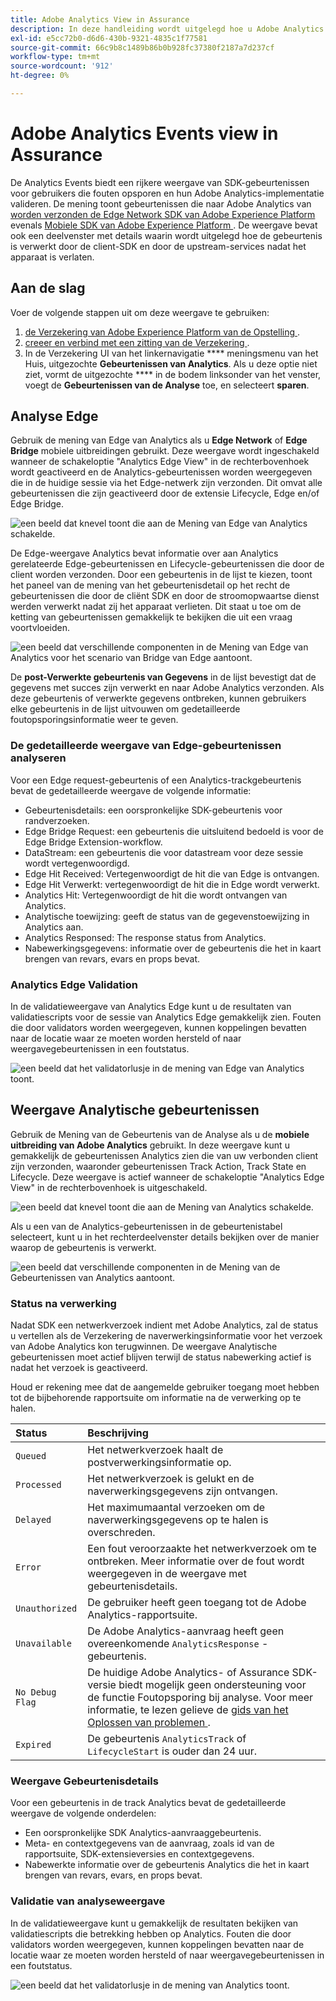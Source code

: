 ```yaml
---
title: Adobe Analytics View in Assurance
description: In deze handleiding wordt uitgelegd hoe u Adobe Analytics kunt gebruiken met Adobe Experience Platform Assurance.
exl-id: e5cc72b0-d6d6-430b-9321-4835c1f77581
source-git-commit: 66c9b8c1489b86b0b928fc37380f2187a7d237cf
workflow-type: tm+mt
source-wordcount: '912'
ht-degree: 0%

---
```


# Adobe Analytics Events view in Assurance

De Analytics Events biedt een rijkere weergave van SDK-gebeurtenissen voor gebruikers die fouten opsporen en hun Adobe Analytics-implementatie valideren. De mening toont gebeurtenissen die naar Adobe Analytics van [ worden verzonden de Edge Network SDK van Adobe Experience Platform ](https://developer.adobe.com/client-sdks/edge/edge-network/) evenals [ Mobiele SDK van Adobe Experience Platform ](https://developer.adobe.com/client-sdks/solution/adobe-analytics/). De weergave bevat ook een deelvenster met details waarin wordt uitgelegd hoe de gebeurtenis is verwerkt door de client-SDK en door de upstream-services nadat het apparaat is verlaten.

## Aan de slag

Voer de volgende stappen uit om deze weergave te gebruiken:

1. [ de Verzekering van Adobe Experience Platform van de Opstelling ](../tutorials/implement-assurance.md).
2. [ creeer en verbind met een zitting van de Verzekering ](../tutorials/using-assurance.md).
3. In de Verzekering UI van het linkernavigatie **** meningsmenu van het Huis, uitgezochte **Gebeurtenissen van Analytics**. Als u deze optie niet ziet, vormt de uitgezochte **** in de bodem linksonder van het venster, voegt de **Gebeurtenissen van de Analyse** toe, en selecteert **sparen**.

## Analyse Edge

Gebruik de mening van Edge van Analytics als u **Edge Network** of **Edge Bridge** mobiele uitbreidingen gebruikt. Deze weergave wordt ingeschakeld wanneer de schakeloptie &quot;Analytics Edge View&quot; in de rechterbovenhoek wordt geactiveerd en de Analytics-gebeurtenissen worden weergegeven die in de huidige sessie via het Edge-netwerk zijn verzonden. Dit omvat alle gebeurtenissen die zijn geactiveerd door de extensie Lifecycle, Edge en/of Edge Bridge.

![ een beeld dat knevel toont die aan de Mening van Edge van Analytics schakelde.](./images/adobe-analytics/edge-analytics-view-toggle.png)

De Edge-weergave Analytics bevat informatie over aan Analytics gerelateerde Edge-gebeurtenissen en Lifecycle-gebeurtenissen die door de client worden verzonden. Door een gebeurtenis in de lijst te kiezen, toont het paneel van de mening van het gebeurtenisdetail op het recht de gebeurtenissen die door de cliënt SDK en door de stroomopwaartse dienst werden verwerkt nadat zij het apparaat verlieten. Dit staat u toe om de ketting van gebeurtenissen gemakkelijk te bekijken die uit een vraag voortvloeiden.

![ een beeld dat verschillende componenten in de Mening van Edge van Analytics voor het scenario van Bridge van Edge aantoont.](./images/adobe-analytics/edgebridge-analytics-events.png)

De **post-Verwerkte gebeurtenis van Gegevens** in de lijst bevestigt dat de gegevens met succes zijn verwerkt en naar Adobe Analytics verzonden. Als deze gebeurtenis of verwerkte gegevens ontbreken, kunnen gebruikers elke gebeurtenis in de lijst uitvouwen om gedetailleerde foutopsporingsinformatie weer te geven.

### De gedetailleerde weergave van Edge-gebeurtenissen analyseren

Voor een Edge request-gebeurtenis of een Analytics-trackgebeurtenis bevat de gedetailleerde weergave de volgende informatie:

* Gebeurtenisdetails: een oorspronkelijke SDK-gebeurtenis voor randverzoeken.
* Edge Bridge Request: een gebeurtenis die uitsluitend bedoeld is voor de Edge Bridge Extension-workflow.
* DataStream: een gebeurtenis die voor datastream voor deze sessie wordt vertegenwoordigd.
* Edge Hit Received: Vertegenwoordigt de hit die van Edge is ontvangen.
* Edge Hit Verwerkt: vertegenwoordigt de hit die in Edge wordt verwerkt.
* Analytics Hit: Vertegenwoordigt de hit die wordt ontvangen van Analytics.
* Analytische toewijzing: geeft de status van de gegevenstoewijzing in Analytics aan.
* Analytics Responsed: The response status from Analytics.
* Nabewerkingsgegevens: informatie over de gebeurtenis die het in kaart brengen van revars, evars en props bevat.

### Analytics Edge Validation

In de validatieweergave van Analytics Edge kunt u de resultaten van validatiescripts voor de sessie van Analytics Edge gemakkelijk zien. Fouten die door validators worden weergegeven, kunnen koppelingen bevatten naar de locatie waar ze moeten worden hersteld of naar weergavegebeurtenissen in een foutstatus.

![ een beeld dat het validatorlusje in de mening van Edge van Analytics toont.](./images/adobe-analytics/edge-analytics-validation-view.png)

## Weergave Analytische gebeurtenissen

Gebruik de Mening van de Gebeurtenis van de Analyse als u de **mobiele uitbreiding van Adobe Analytics** gebruikt. In deze weergave kunt u gemakkelijk de gebeurtenissen Analytics zien die van uw verbonden client zijn verzonden, waaronder gebeurtenissen Track Action, Track State en Lifecycle. Deze weergave is actief wanneer de schakeloptie &quot;Analytics Edge View&quot; in de rechterbovenhoek is uitgeschakeld.

![ een beeld dat knevel toont die aan de Mening van Analytics schakelde.](./images/adobe-analytics/direct-analytics-view-toggle-button.png)

Als u een van de Analytics-gebeurtenissen in de gebeurtenistabel selecteert, kunt u in het rechterdeelvenster details bekijken over de manier waarop de gebeurtenis is verwerkt.

![ een beeld dat verschillende componenten in de Mening van de Gebeurtenissen van Analytics aantoont.](./images/adobe-analytics/analytics-events.png)

### Status na verwerking

Nadat SDK een netwerkverzoek indient met Adobe Analytics, zal de status u vertellen als de Verzekering de naverwerkingsinformatie voor het verzoek van Adobe Analytics kon terugwinnen. De weergave Analytische gebeurtenissen moet actief blijven terwijl de status nabewerking actief is nadat het verzoek is geactiveerd.

Houd er rekening mee dat de aangemelde gebruiker toegang moet hebben tot de bijbehorende rapportsuite om informatie na de verwerking op te halen.

| Status | Beschrijving |
| :----- | :---------- |
| `Queued` | Het netwerkverzoek haalt de postverwerkingsinformatie op. |
| `Processed` | Het netwerkverzoek is gelukt en de naverwerkingsgegevens zijn ontvangen. |
| `Delayed` | Het maximumaantal verzoeken om de naverwerkingsgegevens op te halen is overschreden. |
| `Error` | Een fout veroorzaakte het netwerkverzoek om te ontbreken. Meer informatie over de fout wordt weergegeven in de weergave met gebeurtenisdetails. |
| `Unauthorized` | De gebruiker heeft geen toegang tot de Adobe Analytics-rapportsuite. |
| `Unavailable` | De Adobe Analytics-aanvraag heeft geen overeenkomende `AnalyticsResponse` -gebeurtenis. |
| `No Debug Flag` | De huidige Adobe Analytics- of Assurance SDK-versie biedt mogelijk geen ondersteuning voor de functie Foutopsporing bij analyse. Voor meer informatie, te lezen gelieve de [ gids van het Oplossen van problemen ](../troubleshooting.md). |
| `Expired` | De gebeurtenis `AnalyticsTrack` of `LifecycleStart` is ouder dan 24 uur. |

### Weergave Gebeurtenisdetails

Voor een gebeurtenis in de track Analytics bevat de gedetailleerde weergave de volgende onderdelen:

* Een oorspronkelijke SDK Analytics-aanvraaggebeurtenis.
* Meta- en contextgegevens van de aanvraag, zoals id van de rapportsuite, SDK-extensieversies en contextgegevens.
* Nabewerkte informatie over de gebeurtenis Analytics die het in kaart brengen van revars, evars, en props bevat.

### Validatie van analyseweergave

In de validatieweergave kunt u gemakkelijk de resultaten bekijken van validatiescripts die betrekking hebben op Analytics. Fouten die door validators worden weergegeven, kunnen koppelingen bevatten naar de locatie waar ze moeten worden hersteld of naar weergavegebeurtenissen in een foutstatus.

![ een beeld dat het validatorlusje in de mening van Analytics toont.](./images/adobe-analytics/analytics-validation-view.png)